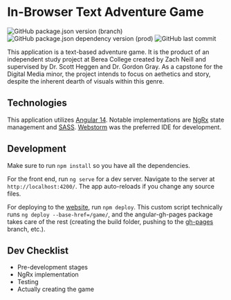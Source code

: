 # In-Browser Text Adventure Game

![GitHub package.json version (branch)](https://img.shields.io/github/package-json/v/zachneill/game/master?label=version)
![GitHub package.json dependency version (prod)](https://img.shields.io/github/package-json/dependency-version/zachneill/game/@angular/core?label=angular&color=red)
![GitHub last commit](https://img.shields.io/github/last-commit/zachneill/game) 

This application is a text-based adventure game. It is the product of an independent study project at Berea College created by Zach Neill and supervised by Dr. Scott Heggen and Dr. Gordon Gray. As a capstone for the Digital Media minor, the project intends to focus on aethetics and story, despite the inherent dearth of visuals within this genre. 

## Technologies

This application utilizes [Angular 14](https://angular.io/). Notable implementations are [NgRx](https://ngrx.io/) state management and [SASS](https://sass-lang.com/). [Webstorm](https://www.jetbrains.com/webstorm/) was the preferred IDE for development. 

## Development

Make sure to run `npm install` so you have all the dependencies. 

For the front end, run `ng serve` for a dev server. Navigate to the server at `http://localhost:4200/`. The app auto-reloads if you change any source files. 

For deploying to the [website](https://zachneill.github.io/game), run `npm deploy`. This custom script technically runs `ng deploy --base-href=/game/`, and the angular-gh-pages package takes care of the rest (creating the build folder, pushing to the [gh-pages](https://github.com/zachneill/game/tree/gh-pages) branch, etc.).

## Dev Checklist 

- Pre-development stages
- NgRx implementation
- Testing
- Actually creating the game
